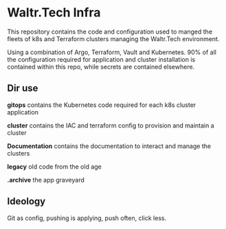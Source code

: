 # Waltr.Tech Infra

This repository contains the code and configuration used to manged the fleets of k8s and Terraform clusters managing the Waltr.Tech environment. 

Using a combination of Argo, Terraform, Vault and Kubernetes. 90% of all the configuration required for application and cluster installation is contained within this repo, while secrets are contained elsewhere. 

## Dir use


**gitops** contains the Kubernetes code required for each k8s cluster application

**cluster** contains the IAC and terraform config to provision and maintain a cluster

**Documentation** contains the documentation to interact and manage the clusters

**legacy** old code from the old age

**.archive** the app graveyard


## Ideology 

Git as config, pushing is applying, push often, click less.
